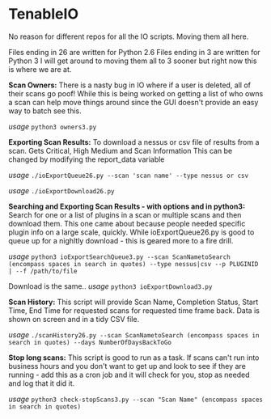 # TenableIO
No reason for different repos for all the IO scripts.  Moving them all here.

Files ending in 26 are written for Python 2.6 Files ending in 3 are written for Python 3  I will get around to moving them all to 3 sooner but right now this is where we are at.

**Scan Owners:**
There is a nasty bug in IO where if a user is deleted, all of their scans go poof!  While this is being worked on getting a list of who owns a scan can help move things around since the GUI doesn't provide an easy way to batch see this.

*usage* `python3 owners3.py`

**Exporting Scan Results:**
To download a nessus or csv file of results from a scan. Gets Critical, High Medium and Scan Information This can be changed by modifying the report_data variable

*usage* `./ioExportQueue26.py --scan 'scan name' --type nessus or csv`

*usage* `./ioExportDownload26.py`

**Searching and Exporting Scan Results - with options and in python3:**
Search for one or a list of plugins in a scan or multiple scans and then download them.  This one came about because people needed specific plugin info on a large scale, quickly.  While ioExportQueue26.py is good to queue up for a nighltly download - this is geared more to a fire drill.

*usage* `python3 ioExportSearchQueue3.py --scan ScanNametoSearch (encompass spaces in search in quotes) --type nessus|csv --p PLUGINID | --f /path/to/file`

Download is the same..  *usage* `python3 ioExportDownload3.py`

**Scan History:**
This script will provide Scan Name, Completion Status, Start Time, End Time for requested scans for requested time frame back.
Data is shown on screen and in a tidy CSV file.

*usage* `./scanHistory26.py --scan ScanNametoSearch (encompass spaces in search in quotes) --days NumberOfDaysBackToGo`

**Stop long scans:**
This script is good to run as a task.  If scans can't run into business hours and you don't want to get up and look to see if they are running - add this as a cron job and it will check for you, stop as needed and log that it did it. 

*usage* `python3 check-stopScans3.py --scan "Scan Name" (encompass spaces in search in quotes)`
